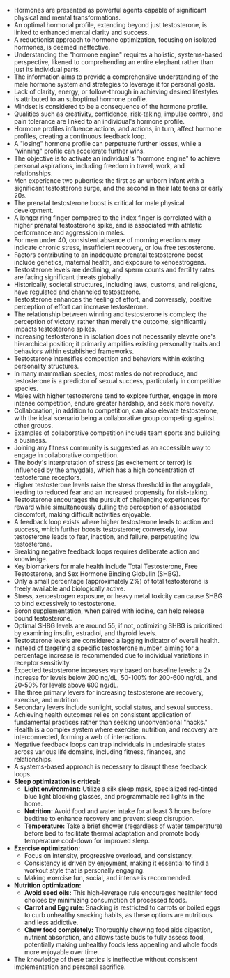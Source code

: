 *   Hormones are presented as powerful agents capable of significant physical and mental transformations.
*   An optimal hormonal profile, extending beyond just testosterone, is linked to enhanced mental clarity and success.
*   A reductionist approach to hormone optimization, focusing on isolated hormones, is deemed ineffective.
*   Understanding the "hormone engine" requires a holistic, systems-based perspective, likened to comprehending an entire elephant rather than just its individual parts.
*   The information aims to provide a comprehensive understanding of the male hormone system and strategies to leverage it for personal goals.
*   Lack of clarity, energy, or follow-through in achieving desired lifestyles is attributed to an suboptimal hormone profile.
*   Mindset is considered to be a consequence of the hormone profile.
*   Qualities such as creativity, confidence, risk-taking, impulse control, and pain tolerance are linked to an individual's hormone profile.
*   Hormone profiles influence actions, and actions, in turn, affect hormone profiles, creating a continuous feedback loop.
*   A "losing" hormone profile can perpetuate further losses, while a "winning" profile can accelerate further wins.
*   The objective is to activate an individual's "hormone engine" to achieve personal aspirations, including freedom in travel, work, and relationships.
*   Men experience two puberties: the first as an unborn infant with a significant testosterone surge, and the second in their late teens or early 20s.
*   The prenatal testosterone boost is critical for male physical development.
*   A longer ring finger compared to the index finger is correlated with a higher prenatal testosterone spike, and is associated with athletic performance and aggression in males.
*   For men under 40, consistent absence of morning erections may indicate chronic stress, insufficient recovery, or low free testosterone.
*   Factors contributing to an inadequate prenatal testosterone boost include genetics, maternal health, and exposure to xenoestrogens.
*   Testosterone levels are declining, and sperm counts and fertility rates are facing significant threats globally.
*   Historically, societal structures, including laws, customs, and religions, have regulated and channeled testosterone.
*   Testosterone enhances the feeling of effort, and conversely, positive perception of effort can increase testosterone.
*   The relationship between winning and testosterone is complex; the perception of victory, rather than merely the outcome, significantly impacts testosterone spikes.
*   Increasing testosterone in isolation does not necessarily elevate one's hierarchical position; it primarily amplifies existing personality traits and behaviors within established frameworks.
*   Testosterone intensifies competition and behaviors within existing personality structures.
*   In many mammalian species, most males do not reproduce, and testosterone is a predictor of sexual success, particularly in competitive species.
*   Males with higher testosterone tend to explore further, engage in more intense competition, endure greater hardship, and seek more novelty.
*   Collaboration, in addition to competition, can also elevate testosterone, with the ideal scenario being a collaborative group competing against other groups.
*   Examples of collaborative competition include team sports and building a business.
*   Joining any fitness community is suggested as an accessible way to engage in collaborative competition.
*   The body's interpretation of stress (as excitement or terror) is influenced by the amygdala, which has a high concentration of testosterone receptors.
*   Higher testosterone levels raise the stress threshold in the amygdala, leading to reduced fear and an increased propensity for risk-taking.
*   Testosterone encourages the pursuit of challenging experiences for reward while simultaneously dulling the perception of associated discomfort, making difficult activities enjoyable.
*   A feedback loop exists where higher testosterone leads to action and success, which further boosts testosterone; conversely, low testosterone leads to fear, inaction, and failure, perpetuating low testosterone.
*   Breaking negative feedback loops requires deliberate action and knowledge.
*   Key biomarkers for male health include Total Testosterone, Free Testosterone, and Sex Hormone Binding Globulin (SHBG).
*   Only a small percentage (approximately 2%) of total testosterone is freely available and biologically active.
*   Stress, xenoestrogen exposure, or heavy metal toxicity can cause SHBG to bind excessively to testosterone.
*   Boron supplementation, when paired with iodine, can help release bound testosterone.
*   Optimal SHBG levels are around 55; if not, optimizing SHBG is prioritized by examining insulin, estradiol, and thyroid levels.
*   Testosterone levels are considered a lagging indicator of overall health.
*   Instead of targeting a specific testosterone number, aiming for a percentage increase is recommended due to individual variations in receptor sensitivity.
*   Expected testosterone increases vary based on baseline levels: a 2x increase for levels below 200 ng/dL, 50-100% for 200-600 ng/dL, and 20-50% for levels above 600 ng/dL.
*   The three primary levers for increasing testosterone are recovery, exercise, and nutrition.
*   Secondary levers include sunlight, social status, and sexual success.
*   Achieving health outcomes relies on consistent application of fundamental practices rather than seeking unconventional "hacks."
*   Health is a complex system where exercise, nutrition, and recovery are interconnected, forming a web of interactions.
*   Negative feedback loops can trap individuals in undesirable states across various life domains, including fitness, finances, and relationships.
*   A systems-based approach is necessary to disrupt these feedback loops.
*   **Sleep optimization is critical:**
    *   **Light environment:** Utilize a silk sleep mask, specialized red-tinted blue light blocking glasses, and programmable red lights in the home.
    *   **Nutrition:** Avoid food and water intake for at least 3 hours before bedtime to enhance recovery and prevent sleep disruption.
    *   **Temperature:** Take a brief shower (regardless of water temperature) before bed to facilitate thermal adaptation and promote body temperature cool-down for improved sleep.
*   **Exercise optimization:**
    *   Focus on intensity, progressive overload, and consistency.
    *   Consistency is driven by enjoyment, making it essential to find a workout style that is personally engaging.
    *   Making exercise fun, social, and intense is recommended.
*   **Nutrition optimization:**
    *   **Avoid seed oils:** This high-leverage rule encourages healthier food choices by minimizing consumption of processed foods.
    *   **Carrot and Egg rule:** Snacking is restricted to carrots or boiled eggs to curb unhealthy snacking habits, as these options are nutritious and less addictive.
    *   **Chew food completely:** Thoroughly chewing food aids digestion, nutrient absorption, and allows taste buds to fully assess food, potentially making unhealthy foods less appealing and whole foods more enjoyable over time.
*   The knowledge of these tactics is ineffective without consistent implementation and personal sacrifice.